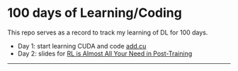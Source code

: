 # 100 days of Learning/Coding

This repo serves as a record to track my learning of DL for 100 days.

- Day 1: start learning CUDA and code [add.cu](https://github.com/trws2/100-days/tree/main/day01)
- Day 2: slides for [RL is Almost All Your Need in Post-Training](https://github.com/trws2/100-days/blob/main/day02/RL%20is%20Almost%20All%20Your%20Need%20in%20Post-Training.pdf)

---

